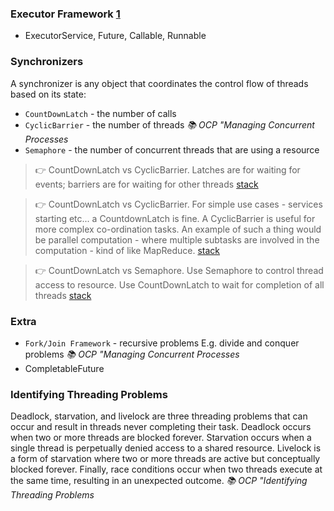 
### Executor Framework [1](https://github.com/agritsik/book-notes/blob/master/concurrency-in-practice.md#chapter-6-task-execution)
- ExecutorService, Future, Callable, Runnable

### Synchronizers
A synchronizer is any object that coordinates the control flow of threads based on its state:
- `CountDownLatch` - the number of calls
- `CyclicBarrier` - the number of threads *:books: OCP "Managing Concurrent Processes*
- `Semaphore` - the number of concurrent threads that are using a resource

> :point_right: CountDownLatch vs CyclicBarrier. Latches are for waiting for events; barriers are for waiting for other threads [stack](https://stackoverflow.com/questions/4168772/java-concurrency-countdown-latch-vs-cyclic-barrier)

> :point_right: CountDownLatch vs CyclicBarrier. For simple use cases - services starting etc... a CountdownLatch is fine. A CyclicBarrier is useful for more complex co-ordination tasks. An example of such a thing would be parallel computation - where multiple subtasks are involved in the computation - kind of like MapReduce. [stack](https://stackoverflow.com/questions/4168772/java-concurrency-countdown-latch-vs-cyclic-barrier)

> :point_right: CountDownLatch vs Semaphore. Use Semaphore to control thread access to resource. Use CountDownLatch to wait for completion of all threads [stack](https://stackoverflow.com/a/33624654)

### Extra
- `Fork/Join Framework` - recursive problems E.g. divide and conquer problems  *:books: OCP "Managing Concurrent Processes*
- CompletableFuture

### Identifying Threading Problems
Deadlock, starvation, and livelock are three threading problems that can occur and result in threads never completing their task. Deadlock occurs when two or more threads are blocked forever. Starvation occurs when
a single thread is perpetually denied access to a shared resource. Livelock is a form of starvation where two or more threads are active but conceptually blocked forever. Finally, race conditions occur when two threads execute at the same time, resulting in an unexpected outcome.
*:books: OCP "Identifying Threading Problems*
